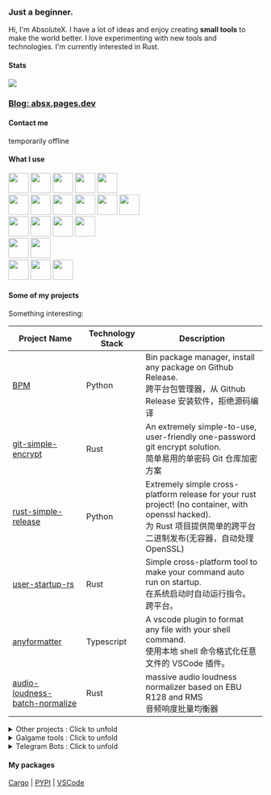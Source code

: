 ### Just a beginner.

Hi, I'm AbsoluteX. I have a lot of ideas and enjoy creating **small tools** to make the world better. I love experimenting with new tools and technologies. I'm currently interested in Rust.

#### Stats

<picture>
  <source
    srcset="https://github-readme-stats.vercel.app/api?username=lxl66566&show_icons=true&theme=date_night"
    media="(prefers-color-scheme: dark)"
  />
  <source
    srcset="https://github-readme-stats.vercel.app/api?username=lxl66566&show_icons=true"
    media="(prefers-color-scheme: light), (prefers-color-scheme: no-preference)"
  />
  <img src="https://github-readme-stats.vercel.app/api?username=lxl66566&show_icons=true&theme=date_night" />
</picture>

### [**Blog: absx.pages.dev**](https://absx.pages.dev/)

#### Contact me

<!-- <a href="https://t.me/ab5_x" target="_blank"><img src="https://img.shields.io/badge/Telegram-%40ab5__x-blue?style=flat-square&logo=telegram" /></a> -->

temporarily offline

#### What I use

<div>
<img src="https://www.rust-lang.org/logos/rust-logo-64x64.png" width=40 height=40 />
<img src="https://cdn.jsdelivr.net/gh/devicons/devicon/icons/python/python-original.svg" width=40 height=40 />
<img src="https://cdn.jsdelivr.net/gh/devicons/devicon/icons/typescript/typescript-original.svg" width=40 height=40 />
<img src="https://cdn.jsdelivr.net/gh/devicons/devicon/icons/cplusplus/cplusplus-original.svg" width=40 height=40 />
<img src="https://cdn.jsdelivr.net/gh/devicons/devicon@latest/icons/kotlin/kotlin-original.svg" width=40 height=40 />

<br/>

<img src="https://cdn.jsdelivr.net/gh/devicons/devicon@latest/icons/vuejs/vuejs-original.svg" width=40 height=40 />
<img src="https://cdn.jsdelivr.net/gh/devicons/devicon@latest/icons/react/react-original.svg" width=40 height=40 />
<img src="https://cdn.jsdelivr.net/gh/devicons/devicon@latest/icons/solidjs/solidjs-original.svg" width=40 height=40 />
<img src="https://cdn.jsdelivr.net/gh/devicons/devicon@latest/icons/tauri/tauri-original.svg" width=40 height=40 />
<img src="https://cdn.jsdelivr.net/gh/devicons/devicon/icons/qt/qt-original.svg" width=40 height=40 />
<img src="https://cdn.jsdelivr.net/gh/devicons/devicon@latest/icons/jetpackcompose/jetpackcompose-original.svg" width=40 height=40 />

<br/>

<img src="https://xmake.io/assets/img/logo.svg" width=40 height=40 />
<img src="https://cdn.jsdelivr.net/gh/devicons/devicon/icons/git/git-original.svg" width=40 height=40 />
<img src="https://cdn.jsdelivr.net/gh/devicons/devicon/icons/nodejs/nodejs-original.svg" width=40 height=40 />
<img src="https://cdn.jsdelivr.net/gh/devicons/devicon@latest/icons/pnpm/pnpm-original.svg" width=40 height=40 />

<br/>

<img src="https://cdn.jsdelivr.net/gh/devicons/devicon/icons/vscode/vscode-original.svg" width=40 height=40 />

<img src="https://cdn.jsdelivr.net/gh/devicons/devicon@latest/icons/vim/vim-original.svg" width=40 height=40 />

<br/>

<img src="https://cdn.jsdelivr.net/gh/devicons/devicon@latest/icons/windows11/windows11-original.svg" width=40 height=40 />
<img src="https://cdn.jsdelivr.net/gh/devicons/devicon@latest/icons/nixos/nixos-original.svg" width=40 height=40 />
<img src="https://cdn.jsdelivr.net/gh/devicons/devicon@latest/icons/archlinux/archlinux-original.svg" width=40 height=40 />
</div>

#### Some of my projects

Something interesting:

<!-- prettier-ignore -->
| Project Name | Technology Stack | Description |
| --- | --- | --- |
| [BPM](https://github.com/lxl66566/bpm) | Python | Bin package manager, install any package on Github Release.<br/>跨平台包管理器，从 Github Release 安装软件，拒绝源码编译 |
| [git-simple-encrypt](https://github.com/lxl66566/git-simple-encrypt) | Rust | An extremely simple-to-use, user-friendly one-password git encrypt solution.<br/>简单易用的单密码 Git 仓库加密方案 |
| [rust-simple-release](https://github.com/lxl66566/rust-simple-release) | Python | Extremely simple cross-platform release for your rust project! (no container, with openssl hacked).<br/>为 Rust 项目提供简单的跨平台二进制发布(无容器，自动处理 OpenSSL) |
| [user-startup-rs](https://github.com/lxl66566/user-startup-rs) | Rust | Simple cross-platform tool to make your command auto run on startup.<br/>在系统启动时自动运行指令。跨平台。 |
| [anyformatter](https://github.com/lxl66566/anyformatter-vscode) | Typescript | A vscode plugin to format any file with your shell command.<br/>使用本地 shell 命令格式化任意文件的 VSCode 插件。 |
| [audio-loudness-batch-normalize](https://github.com/lxl66566/audio-loudness-batch-normalize) | Rust | massive audio loudness normalizer based on EBU R128 and RMS<br/>音频响度批量均衡器 |

<details>
<summary>Other projects : Click to unfold</summary>

<!-- prettier-ignore -->
| Project Name | Technology Stack | Description |
| --- | --- | --- |
| [init-script](https://github.com/lxl66566/init-script) | Python | VPS script with useful software and proxy<br/>VPS 自用一键脚本，部署代理 + 安装精选的 Linux 好用软件 |
| [rime-formatter](https://github.com/lxl66566/rime-formatter) | Typescript | VSCode plugin to format rime dict.<br/>VSCode 插件，用于 Rime 词库格式化 |
| [Fuck, delete it!](https://github.com/lxl66566/fuck-delete-it) | Rust | Force delete file/folder on windows, killing the fucking occuping processes.<br/>强制删除 Windows 上的文件/文件夹，终止占用的进程。 |
| [urldecoder](https://github.com/lxl66566/urldecoder) | Rust | Batch decode URLs in your document.<br/>`https://example.com/#%E6%89%B9%E9%87%8F%E8%A7%A3%E7%A0%81%E6%96%87%E6%A1%A3%E4%B8%AD%E7%9A%84URL` |
| [chnroutes-rs](https://github.com/lxl66566/chnroutes-rs) | Rust | Rust version of chnroutes (with more features), to bypass the VPN accessing CN IPs.<br/>chnroutes 的 Rust 版本（具有更多功能），用于 VPN 直连访问中国 IP。 |
| [ThingInRings (AI powered)](https://github.com/lxl66566/thing-in-rings-with-ai) | Typescript | AI-powered Thing In Rings game.<br/>Thing In Rings 桌游，但是 AI 做裁判 |
| [wordinfo](https://github.com/lxl66566/wordinfo) | Rust | A CLI tool to look up words online using user-defined CSS Selector.<br/>一个命令行工具，通过用户定义的 CSS 选择器在线查找单词。 |
| [windows-env](https://github.com/lxl66566/windows-env) | Rust | Easily edit windows env variable. Also a rust lib.<br/>命令行快速编辑 Windows 环境变量，也可作为 rust 库使用。 |
| [wordsreciter](https://github.com/lxl66566/wordsreciter) | C++, Qt6 | Fast record English/Japanese words and randomly recite them. Supports [Anki](https://github.com/ankitects/anki).<br/>快速记录英语/日语单词并随机抽背。支持导出 [Anki](https://github.com/ankitects/anki)。 |
| [super24points](https://github.com/lxl66566/super24points-game) | C++, Qt6 | 24 points game with _power_, _bitwise op_, and _exact divide_.<br/>一个包含 _幂_、_位运算_ 和 _整除_ 的 24 点游戏。 |

</details>

<details>
<summary>Galgame tools : Click to unfold</summary>

<!-- prettier-ignore -->
| Project Name | Technology Stack | Description |
| --- | --- | --- |
| [audio-batch-speedup](https://github.com/lxl66566/audio-batch-speedup) | Rust | 音频批量加速工具 |
| [audio-loudness-batch-normalize](https://github.com/lxl66566/audio-loudness-batch-normalize) | Rust | 音频响度均衡器 |
| [xp3-pack-unpack](https://github.com/lxl66566/xp3-pack-unpack) | Rust | xp3 解封包工具 |
| [arc-reader-rs](https://github.com/lxl66566/arc-reader-rs) | Rust | BGI 引擎 .arc 文件解封包工具 |
| [SilkyArcTool-rs](https://github.com/lxl66566/SilkyArcTool-rs) | Rust | Silky’s engine .arc 文件解封包工具 |
| [aos_up](https://github.com/lxl66566/aos_up) | Rust | .aos 文件解封包工具 |

</details>

<details>
<summary>Telegram Bots : Click to unfold</summary>

<!-- prettier-ignore -->
| Project Name | Technology Stack | Description |
| --- | --- | --- |
| [Telegram RSS Bot on Cloudflare Workers](https://github.com/lxl66566/Telegram-RSS-Bot-on-Cloudflare-Workers) | Typescript | Telegram RSS Bot runs on Cloudflare Workers, no server required, free and stable.<br/>通过 Telegram bot 订阅 RSS，托管在 Cloudflare，无需服务器且免费稳定 |
| [telegram-shasei-bot](https://github.com/lxl66566/telegram-shasei-bot) | Typescript | ~~记录射精数据并分析~~ |
| [telegram-subscribe-bot](https://github.com/lxl66566/telegram-subscribe-bot) | Typescript | subscribe messages in groups by regex<br/>按正则规则订阅群组消息 |
| [Mars-Bot-rs](https://github.com/lxl66566/Mars-Bot-rs) | Rust | Detect repeated images.<br/>检测重复图像 |

</details>

#### My packages

[Cargo](https://crates.io/users/lxl66566) | [PYPI](https://pypi.org/user/lxl66566/) | [VSCode](https://marketplace.visualstudio.com/publishers/lxl66566)

<!--
#### Visitor count

![count](https://profile-counter.glitch.me/lxl66566/count.svg) -->
